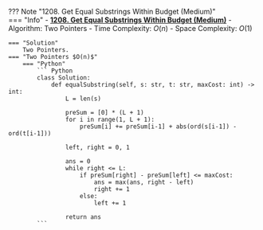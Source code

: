 ??? Note "1208. Get Equal Substrings Within Budget (Medium)"    
    === "Info"
        - **<a href="https://leetcode-cn.com/problems/get-equal-substrings-within-budget/" target="_blank">1208. Get Equal Substrings Within Budget (Medium)</a>**
        - Algorithm: Two Pointers
        - Time Complexity: $O(n)$
        - Space Complexity: $O(1)$

    === "Solution"
        Two Pointers.
    === "Two Pointers $O(n)$"
        === "Python"
            ``` Python
            class Solution:
                def equalSubstring(self, s: str, t: str, maxCost: int) -> int:
                    L = len(s)

                    preSum = [0] * (L + 1)
                    for i in range(1, L + 1):
                        preSum[i] += preSum[i-1] + abs(ord(s[i-1]) - ord(t[i-1]))

                    left, right = 0, 1

                    ans = 0
                    while right <= L:
                        if preSum[right] - preSum[left] <= maxCost:
                            ans = max(ans, right - left)
                            right += 1                
                        else:
                            left += 1

                    return ans
            ```